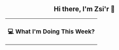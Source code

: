 <h2 align="center"> Hi there, I'm Zsi'r 👋 </h2>
<table>
<tr>
<td valign="top" width="100%">
<h3 align="center"> 💻 What I'm Doing This Week? </h3>
<!--START_SECTION:waka-->

<!--END_SECTION:waka-->
</td>
</tr>
</table>
